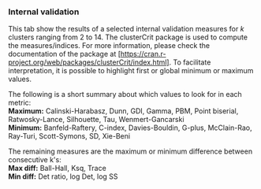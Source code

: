 ### Internal validation

This tab show the results of a selected internal validation measures for *k* clusters ranging from 2 to 14. The clusterCrit package is used to compute the measures/indices. For more information, please check the documentation of the package at [https://cran.r-project.org/web/packages/clusterCrit/index.html]. To facilitate interpretation, it is possible to highlight first or global minimum or maximum values.

The following is a short summary about which values to look for in each metric:  
**Maximum:** Calinski-Harabasz, Dunn, GDI, Gamma, PBM, Point biserial, Ratwosky-Lance, Silhouette, Tau, Wenmert-Gancarski  
**Minimum:** Banfeld-Raftery, C-index, Davies-Bouldin, G-plus, McClain-Rao, Ray-Turi, Scott-Symons, SD, Xie-Beni  

The remaining measures are the maximum or minimum difference between consecutive k's:  
**Max diff:** Ball-Hall, Ksq, Trace  
**Min diff:** Det ratio, log Det, log SS

